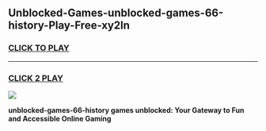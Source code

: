 
## Unblocked-Games-unblocked-games-66-history-Play-Free-xy2ln
<h3>
<a href="https://premium76.site?title=unblocked-games-66-history&ref=18A1">CLICK TO PLAY</a></h3>
<hr>

<h3>
<a href="https://premium76.site?title=unblocked-games-66-history&ref=18A1">CLICK 2 PLAY</a>
  
</h3>

<a href="https://premium76.site?title=unblocked-games-66-history&ref=18A1"><img src="https://clearcache.store/games.png"></a>


**unblocked-games-66-history games unblocked: Your Gateway to Fun and Accessible Online Gaming**
